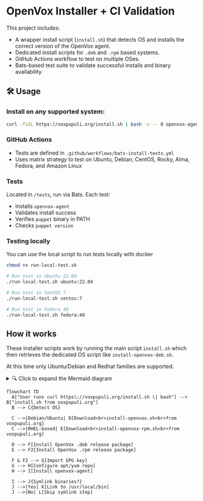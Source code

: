 # OpenVox Installer + CI Validation

This project includes:

- A wrapper install script (`install.sh`) that detects OS and installs the correct version of the OpenVox agent.
- Dedicated install scripts for `.deb` and `.rpm` based systems.
- GitHub Actions workflow to test on multiple OSes.
- Bats-based test suite to validate successful installs and binary availability.

## 🛠 Usage

### Install on any supported system:
```bash
curl -fsSL https://voxpupuli.org/install.sh | bash -s -- 8 openvox-agent
```

### GitHub Actions
- Tests are defined in `.github/workflows/bats-install-tests.yml`
- Uses matrix strategy to test on Ubuntu, Debian, CentOS, Rocky, Alma, Fedora, and Amazon Linux

### Tests
Located in `/tests`, run via Bats.
Each test:
- Installs `openvox-agent`
- Validates install success
- Verifies `puppet` binary in PATH
- Checks `puppet version`


### Testing locally
You can use the local script to run tests locally with docker

```bash
chmod +x run-local-test.sh

# Run test in Ubuntu 22.04
./run-local-test.sh ubuntu:22.04

# Run test in CentOS 7
./run-local-test.sh centos:7

# Run test in Fedora 40
./run-local-test.sh fedora:40
```

## How it works
These installer scripts work by running the main script `install.sh` which then retrieves the dedicated OS script like `install-openvox-deb.sh`.

At this time only Ubuntu/Debian and Redhat families are supported.

<details>
<summary>🔍 Click to expand the Mermaid diagram</summary></details>

```mermaid
flowchart TD
  A["User runs curl https\://voxpupuli.org/install.sh \| bash"] --> B["install.sh from voxpupuli.org"]
  B --> C{Detect OS}

  C -->|Debian/Ubuntu| D[Download<br>install-openvox.sh<br>from voxpupuli.org]
  C -->|RHEL-based| E[Download<br>install-openvox-rpm.sh<br>from voxpupuli.org]

  D --> F[Install OpenVox .deb release package]
  E --> F2[Install OpenVox .rpm release package]

  F & F2 --> G[Import GPG key]
  G --> H[Configure apt/yum repo]
  H --> I[Install openvox-agent]

  I --> J{Symlink binaries?}
  J -->|Yes| K[Link to /usr/local/bin]
  J -->|No| L[Skip symlink step]

  
```


